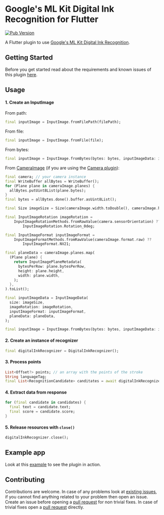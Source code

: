 # Google's ML Kit Digital Ink Recognition for Flutter

[![Pub Version](https://img.shields.io/pub/v/google_ml_kit)](https://pub.dev/packages/google_ml_kit)

A Flutter plugin to use [Google's ML Kit Digital Ink Recognition](https://developers.google.com/ml-kit/vision/digital-ink-recognition).

## Getting Started

Before you get started read about the requirements and known issues of this plugin [here](https://github.com/bharat-biradar/Google-Ml-Kit-plugin).

## Usage

#### 1. Create an InputImage

From path:

```dart
final inputImage = InputImage.fromFilePath(filePath);
```

From file:

```dart
final inputImage = InputImage.fromFile(file);
```

From bytes:

```dart
final inputImage = InputImage.fromBytes(bytes: bytes, inputImageData: inputImageData);
```

From [CameraImage](https://pub.dev/documentation/camera/latest/camera/CameraImage-class.html) (if you are using the [Camera plugin](https://pub.dev/packages/camera)):

```dart
final camera; // your camera instance
final WriteBuffer allBytes = WriteBuffer();
for (Plane plane in cameraImage.planes) {
  allBytes.putUint8List(plane.bytes);
}
final bytes = allBytes.done().buffer.asUint8List();

final Size imageSize = Size(cameraImage.width.toDouble(), cameraImage.height.toDouble());

final InputImageRotation imageRotation =
    InputImageRotationMethods.fromRawValue(camera.sensorOrientation) ??
        InputImageRotation.Rotation_0deg;

final InputImageFormat inputImageFormat =
    InputImageFormatMethods.fromRawValue(cameraImage.format.raw) ??
        InputImageFormat.NV21;

final planeData = cameraImage.planes.map(
  (Plane plane) {
    return InputImagePlaneMetadata(
      bytesPerRow: plane.bytesPerRow,
      height: plane.height,
      width: plane.width,
    );
  },
).toList();

final inputImageData = InputImageData(
  size: imageSize,
  imageRotation: imageRotation,
  inputImageFormat: inputImageFormat,
  planeData: planeData,
);

final inputImage = InputImage.fromBytes(bytes: bytes, inputImageData: inputImageData);
```

#### 2. Create an instance of recognizer

```dart
final digitalInkRecognizer = DigitalInkRecognizer();
```

#### 3. Process points

```dart
List<Offset?> points; // an array with the points of the stroke
String languageTag;
final List<RecognitionCandidate> canditates = await digitalInkRecognizer(points, languageTag);
```

#### 4. Extract data from response

```dart
for (final candidate in candidates) {
  final text = candidate.text;
  final score = candidate.score;
}
```

#### 5. Release resources with `close()`

```dart
digitalInkRecognizer.close();
```

## Example app

Look at this [example](https://github.com/bharat-biradar/Google-Ml-Kit-plugin/tree/master/packages/google_mlkit/example) to see the plugin in action.

## Contributing

Contributions are welcome.
In case of any problems look at [existing issues](https://github.com/bharat-biradar/Google-Ml-Kit-plugin/issues), if you cannot find anything related to your problem then open an issue.
Create an issue before opening a [pull request](https://github.com/bharat-biradar/Google-Ml-Kit-plugin/pulls) for non trivial fixes.
In case of trivial fixes open a [pull request](https://github.com/bharat-biradar/Google-Ml-Kit-plugin/pulls) directly.
